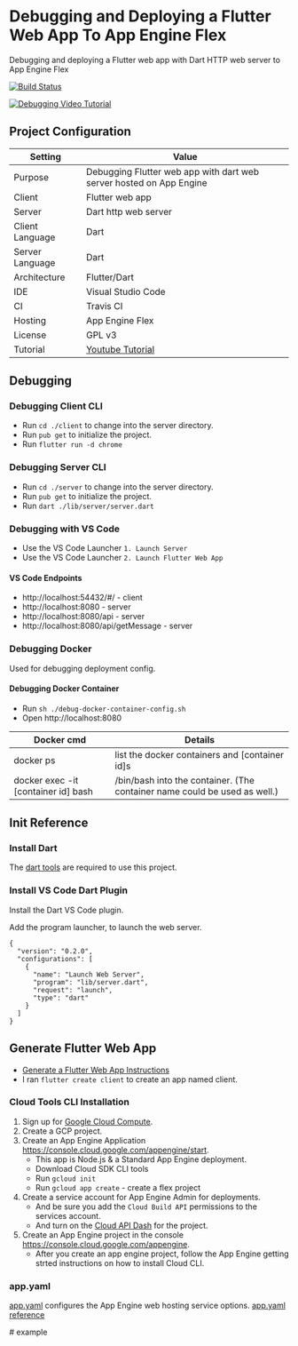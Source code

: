 # Debugging and Deploying a Flutter Web App To App Engine Flex
Debugging and deploying a Flutter web app with Dart HTTP web server to App Engine Flex

[![Build Status](https://travis-ci.org/branflake2267/debugging-flutter-web-dartwebserver-appengine.svg?branch=master)](https://travis-ci.org/branflake2267/debugging-flutter-web-dartwebserver-appengine)

[![Debugging Video Tutorial](https://img.youtube.com/vi/lrUrE8F2lNw/0.jpg)](https://www.youtube.com/watch?v=lrUrE8F2lNw)
 

## Project Configuration 
| Setting | Value |
| --- | --- |
| Purpose | Debugging Flutter web app with dart web server hosted on App Engine |
| Client | Flutter web app |
| Server | Dart http web server |
| Client Language | Dart |
| Server Language | Dart |
| Architecture | Flutter/Dart |
| IDE | Visual Studio Code |
| CI | Travis CI |
| Hosting | App Engine Flex |
| License | GPL v3 |
| Tutorial | [Youtube Tutorial](https://youtu.be/lrUrE8F2lNw) |


## Debugging

### Debugging Client CLI

* Run `cd ./client` to change into the server directory.
* Run `pub get` to initialize the project.
* Run `flutter run -d chrome`

### Debugging Server CLI

* Run `cd ./server` to change into the server directory.
* Run `pub get` to initialize the project.
* Run `dart ./lib/server/server.dart`


### Debugging with VS Code

* Use the VS Code Launcher `1. Launch Server`
* Use the VS Code Launcher `2. Launch Flutter Web App`

#### VS Code Endpoints

* http://localhost:54432/#/ - client 
* http://localhost:8080 - server
* http://localhost:8080/api - server
* http://localhost:8080/api/getMessage - server


### Debugging Docker
Used for debugging deployment config. 

#### Debugging Docker Container

* Run `sh ./debug-docker-container-config.sh`
* Open http://localhost:8080

| Docker cmd | Details |
| --- | --- |
| docker ps | list the docker containers and [container id]s |
| docker exec -it [container id] bash| /bin/bash into the container. (The container name could be used as well.) |



## Init Reference

### Install Dart
The [dart tools](https://dart.dev/get-dart) are required to use this project. 

### Install VS Code Dart Plugin
Install the Dart VS Code plugin. 

Add the program launcher, to launch the web server.
```
{
  "version": "0.2.0",
  "configurations": [
    {
      "name": "Launch Web Server",
      "program": "lib/server.dart",
      "request": "launch",
      "type": "dart"
    }
  ]
}
```

## Generate Flutter Web App

* [Generate a Flutter Web App Instructions](https://flutter.dev/docs/get-started/web)
* I ran `flutter create client` to create an app named client.


### Cloud Tools CLI Installation

1. Sign up for [Google Cloud Compute](https://console.cloud.google.com/).
2. Create a GCP project.
3. Create an App Engine Application https://console.cloud.google.com/appengine/start.
    - This app is Node.js & a Standard App Engine deployment.
    - Download Cloud SDK CLI tools
    - Run `gcloud init`
    - Run `gcloud app create` - create a flex project
4. Create a service account for App Engine Admin for deployments. 
    - And be sure you add the `Cloud Build API` permissions to the services account. 
    - And turn on the [Cloud API Dash](https://console.developers.google.com/apis/api/cloudbuild.googleapis.com/overview) for the project.
5. Create an App Engine project in the console https://console.cloud.google.com/appengine.
    - After you create an app engine project, follow the App Engine getting strted instructions on how to install Cloud CLI.

### app.yaml
[app.yaml](./server/app.yaml) configures the App Engine web hosting service options. [app.yaml reference](https://cloud.google.com/appengine/docs/standard/nodejs/config/appref)



#   e x a m p l e  
 